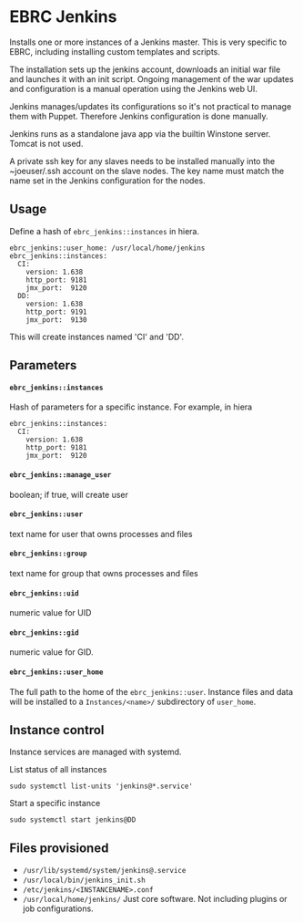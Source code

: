 # EBRC Jenkins

Installs one or more instances of a Jenkins master. This is very
specific to EBRC, including installing custom templates and scripts.

The installation sets up the jenkins account, downloads an initial war
file and launches it with an init script. Ongoing  management of the war
updates and configuration is a manual operation using the Jenkins web UI.

Jenkins manages/updates its configurations so it's not practical to manage
them with Puppet. Therefore Jenkins configuration is done manually.

Jenkins runs as a standalone java app via the builtin Winstone server. Tomcat
is not used.

A private ssh key for any slaves needs to be installed manually into the
~joeuser/.ssh account on the slave nodes. The key name must match the name set
in the  Jenkins configuration for the nodes.


## Usage

Define a hash of `ebrc_jenkins::instances` in hiera.

    ebrc_jenkins::user_home: /usr/local/home/jenkins
    ebrc_jenkins::instances:
      CI:
        version: 1.638
        http_port: 9181
        jmx_port:  9120
      DD:
        version: 1.638
        http_port: 9191
        jmx_port:  9130

This will create instances named 'CI' and 'DD'.

## Parameters

#### `ebrc_jenkins::instances`

Hash of parameters for a specific instance. For example, in hiera

    ebrc_jenkins::instances:
      CI:
        version: 1.638
        http_port: 9181
        jmx_port:  9120

#### `ebrc_jenkins::manage_user`
boolean; if true, will create user

#### `ebrc_jenkins::user`

text name for user that owns processes and files

#### `ebrc_jenkins::group`

text name for group that owns processes and files

#### `ebrc_jenkins::uid`

numeric value for UID

#### `ebrc_jenkins::gid`

numeric value for GID.

#### `ebrc_jenkins::user_home`

The full path to the home of the  `ebrc_jenkins::user`. Instance files
and data will be installed to a `Instances/<name>/` subdirectory of
`user_home`.

## Instance control

Instance services are managed with systemd.

List status of all instances

    sudo systemctl list-units 'jenkins@*.service'

Start a specific instance

    sudo systemctl start jenkins@DD


## Files provisioned

- `/usr/lib/systemd/system/jenkins@.service`
- `/usr/local/bin/jenkins_init.sh`
- `/etc/jenkins/<INSTANCENAME>.conf`
- `/usr/local/home/jenkins/` Just core software. Not including plugins or job configurations.


